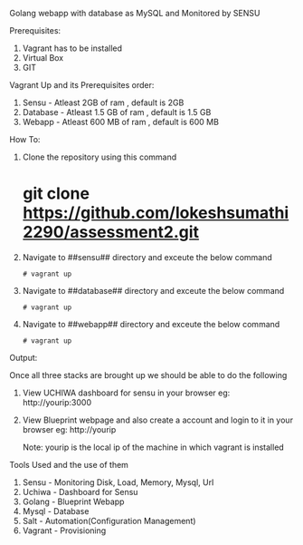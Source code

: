 Golang webapp with database as MySQL and Monitored by SENSU


Prerequisites:
  
   1. Vagrant has to be installed 
   2. Virtual Box
   3. GIT


Vagrant Up and its Prerequisites order:

   1. Sensu  -  Atleast 2GB of ram , default is 2GB 
   2. Database - Atleast 1.5 GB of ram , default is 1.5 GB
   3. Webapp - Atleast 600 MB of ram , default is 600 MB

How To:
 
   1. Clone the repository using this command       
          
	  # git clone https://github.com/lokeshsumathi2290/assessment2.git

   2. Navigate to ##sensu## directory and exceute the below command

          # vagrant up

   3. Navigate to ##database## directory and exceute the below command

          # vagrant up

   4. Navigate to ##webapp## directory and exceute the below command

          # vagrant up


Output:

  Once all three stacks are brought up we should be able to do the following 

   1. View UCHIWA dashboard for sensu in your browser eg: http://yourip:3000
   2. View Blueprint webpage and also create a account and login to it in your browser  eg: http://yourip

       Note: yourip is the local ip of the machine in which vagrant is installed

Tools Used and the use of them

   1. Sensu - Monitoring Disk, Load, Memory, Mysql, Url
   2. Uchiwa - Dashboard for Sensu
   3. Golang - Blueprint Webapp
   4. Mysql - Database
   5. Salt - Automation(Configuration Management)
   6. Vagrant - Provisioning

